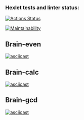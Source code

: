 ### Hexlet tests and linter status:

[![Actions Status](https://github.com/tgafiulin/fullstack-javascript-project-lvl1/workflows/hexlet-check/badge.svg)](https://github.com/tgafiulin/fullstack-javascript-project-lvl1/actions)

[![Maintainability](https://api.codeclimate.com/v1/badges/a99a88d28ad37a79dbf6/maintainability)](https://codeclimate.com/github/codeclimate/codeclimate/maintainability)

## Brain-even

[![asciicast](https://asciinema.org/a/KvLlpKpu4C0sJ4bBFPN4GyupN.svg)](https://asciinema.org/a/KvLlpKpu4C0sJ4bBFPN4GyupN)

## Brain-calc

[![asciicast](https://asciinema.org/a/EgqWfEyKSMQDWlOqLJwo1jQXm.svg)](https://asciinema.org/a/EgqWfEyKSMQDWlOqLJwo1jQXm)

## Brain-gcd

[![asciicast](https://asciinema.org/a/ukpN8AQtgQ5o1bsRrTJp5asRX.svg)](https://asciinema.org/a/ukpN8AQtgQ5o1bsRrTJp5asRX)
